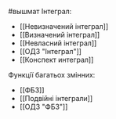 #вышмат
Інтеграл:
- [[Невизначений інтеграл]]
- [[Визначений інтеграл]]
- [[Невласний інтеграл]]
- [[ОДЗ "Інтеграл"]]
- [[Конспект интеграл]]


Функції багатьох змінних:
- [[ФБЗ]]
- [[Подвійні інтеграли]]
- [[ОДЗ "ФБЗ"]]